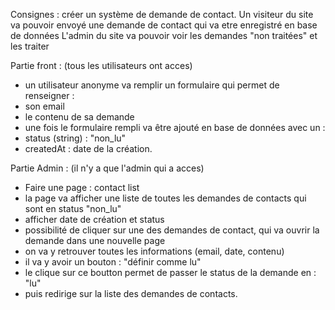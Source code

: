 Consignes : créer un système de demande de contact.
Un visiteur du site va pouvoir envoyé une demande de contact qui va etre enregistré en base de données
L'admin du site va pouvoir voir les demandes "non traitées" et les traiter




Partie front : (tous les utilisateurs ont acces)
- un utilisateur anonyme va remplir un formulaire qui permet de renseigner :
- son email
- le contenu de sa demande
- une fois le formulaire rempli va être ajouté en base de données avec un :
- status (string) : "non_lu"
- createdAt : date de la création.





Partie Admin : (il n'y a que l'admin qui a acces)
- Faire une page : contact list
- la page va afficher une liste de toutes les demandes de contacts qui sont en status "non_lu"
- afficher date de création et status
- possibilité de cliquer sur une des demandes de contact, qui va ouvrir la demande dans une nouvelle page
- on va y retrouver toutes les informations (email, date, contenu)
- il va y avoir un bouton : "définir comme lu"
- le clique sur ce boutton permet de passer le status de la demande en : "lu"
- puis redirige sur la liste des demandes de contacts.